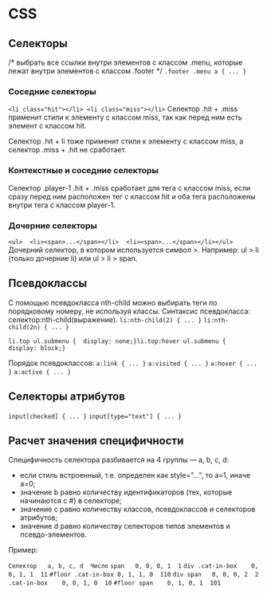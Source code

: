# CSS


## Селекторы
/* выбрать все ссылки внутри элементов с классом .menu,
   которые лежат внутри элементов с классом .footer */
`.footer .menu a { ... }`

### Соседние селекторы
`<li class="hit"></li> <li class="miss"></li>`
Селектор .hit + .miss применит стили к элементу с классом miss, так как перед ним есть элемент с классом hit.

Селектор .hit + li тоже применит стили к элементу с классом miss, а селектор .miss + .hit не сработает.

### Контекстные и соседние селекторы
Селектор .player-1 .hit + .miss сработает для тега с классом miss, если сразу перед ним расположен тег с классом hit и оба тега расположены внутри тега с классом player-1.

### Дочерние селекторы
`<ul>  <li><span>...</span></li>  <li><span>...</span></li></ul>`
Дочерний селектор, в котором используется символ >. Например: ul > li (только дочерние li) или ul > li > span. 

## Псевдоклассы

С помощью псевдокласса nth-child можно выбирать теги по порядковому номеру, не используя классы. Синтаксис псевдокласса: селектор:nth-child(выражение).
`li:nth-child(2) { ... }` `li:nth-child(2n) { ... }`


`li.top ul.submenu {  display: none;}li.top:hover ul.submenu {  display: block;}`

Порядок псевдоклассов:
`a:link { ... }`
`a:visited { ... }`
`a:hover { ... }`
`a:active { ... }`

## Селекторы атрибутов
`input[checked] { ... }`
`input[type="text"] { ... }`

## Расчет значения специфичности

Специфичность селектора разбивается на 4 группы — a, b, c, d:

* если стиль встроенный, т.е. определен как style="...", то а=1, иначе a=0;
* значение b равно количеству идентификаторов (тех, которые начинаются с #) в селекторе;
* значение c равно количеству классов, псевдоклассов и селекторов атрибутов;
* значение d равно количеству селекторов типов элементов и псевдо-элементов.

Пример:

`Селектор	a, b, c, d	Число`
`span	0, 0, 0, 1	1`
`div .cat-in-box	0, 0, 1, 1	11`
`#floor .cat-in-box	0, 1, 1, 0	110`
`div span	0, 0, 0, 2	2`
`.cat-in-box	0, 0, 1, 0	10`
`#floor span	0, 1, 0, 1	101`
